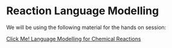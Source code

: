# Reaction Language Modelling

We will be using the following material for the hands on session:

[Click Me! Language Modelling for Chemical Reactions](https://github.com/schwallergroup/dmds_language_models_for_reactions)